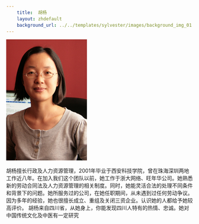 ```yaml
---
    title:  胡杨 
    layout: zhdefault
    background_url: ../../templates/sylvester/images/background_img_01.jpg
---
```

<div class="staff_img">
  <img border="0" height="326" src="../../templates/sylvester/images/Lucy Hu.jpg" width="218"/>
</div>

胡杨擅长行政及人力资源管理，2001年毕业于西安科技学院，曾在珠海深圳两地工作近八年。在加入我们这个团队以前，她工作于浙大网络、旺年华公司。她熟悉新的劳动合同法及人力资源管理的相关制度。同时，她能灵活合法的处理不同条件和背景下的问题。她所服务过的公司，在她任职期间，从未遇到过任何劳动争议。因为多年的经验，她也很擅长成立、重组及关闭三资企业。认识她的人都给予她较高评价。 胡杨来自四川省，从她身上，你能发现四川人特有的热情、忠诚。她对中国传统文化及中医有一定研究

